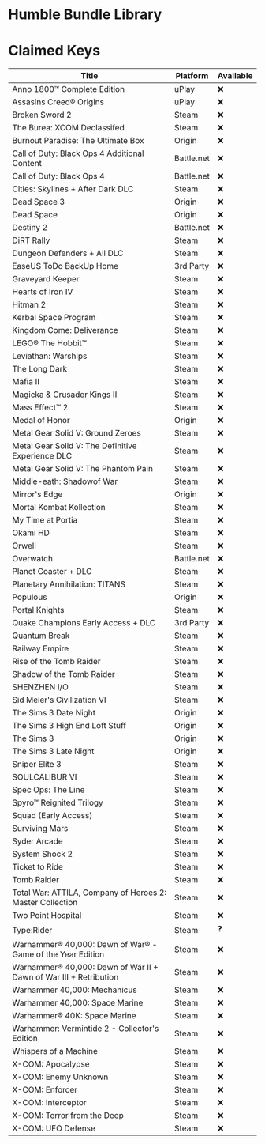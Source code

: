 Humble Bundle Library
=====================

# Claimed Keys

| Title | Platform | Available |
|--------------------------|----------|---------|
| Anno 1800™ Complete Edition | uPlay | ❌ |
| Assasins Creed® Origins | uPlay | ❌ |
| Broken Sword 2 | Steam | ❌ |
| The Burea: XCOM Declassifed | Steam | ❌ |
| Burnout Paradise: The Ultimate Box | Origin | ❌ |
| Call of Duty: Black Ops 4 Additional Content | Battle.net | ❌ |
| Call of Duty: Black Ops 4 | Battle.net | ❌ |
| Cities: Skylines + After Dark DLC | Steam | ❌ |
| Dead Space 3 | Origin | ❌ |
| Dead Space | Origin | ❌ |
| Destiny 2 | Battle.net | ❌ |
| DiRT Rally | Steam | ❌ |
| Dungeon Defenders + All DLC | Steam | ❌ |
| EaseUS ToDo BackUp Home | 3rd Party | ❌ |
| Graveyard Keeper | Steam | ❌ |
| Hearts of Iron IV | Steam | ❌ |
| Hitman 2 | Steam | ❌ |
| Kerbal Space Program | Steam | ❌ |
| Kingdom Come: Deliverance | Steam | ❌ |
| LEGO® The Hobbit™ | Steam | ❌ |
| Leviathan: Warships | Steam | ❌ |
| The Long Dark | Steam | ❌ |
| Mafia II | Steam | ❌ |
| Magicka & Crusader Kings II | Steam | ❌ |
| Mass Effect™ 2 | Steam | ❌ |
| Medal of Honor | Origin | ❌ |
| Metal Gear Solid V: Ground Zeroes | Steam | ❌ |
| Metal Gear Solid V: The Definitive  Experience DLC | Steam | ❌ |
| Metal Gear Solid V: The Phantom Pain | Steam | ❌ |
| Middle-eath: Shadowof War | Steam | ❌ |
| Mirror's Edge | Origin | ❌ |
| Mortal Kombat Kollection | Steam | ❌ |
| My Time at Portia | Steam | ❌ |
| Okami HD | Steam | ❌ |
| Orwell | Steam | ❌ |
| Overwatch | Battle.net | ❌ |
| Planet Coaster + DLC | Steam | ❌ |
| Planetary Annihilation: TITANS | Steam | ❌ |
| Populous | Origin | ❌ |
| Portal Knights | Steam | ❌ |
| Quake Champions Early Access + DLC | 3rd Party | ❌ |
| Quantum Break | Steam | ❌ |
| Railway Empire | Steam | ❌ |
| Rise of the Tomb Raider | Steam | ❌ |
| Shadow of the Tomb Raider | Steam | ❌ |
| SHENZHEN I/O | Steam | ❌ |
| Sid Meier's Civilization VI | Steam | ❌ |
| The Sims 3 Date Night | Origin | ❌ |
| The Sims 3 High End Loft Stuff | Origin | ❌ |
| The Sims 3 | Origin | ❌ |
| The Sims 3 Late Night | Origin | ❌ |
| Sniper Elite 3 | Steam | ❌ |
| SOULCALIBUR VI | Steam | ❌ |
| Spec Ops: The Line | Steam | ❌ |
| Spyro™ Reignited Trilogy | Steam | ❌ |
| Squad (Early Access) | Steam | ❌ |
| Surviving Mars | Steam | ❌ |
| Syder Arcade | Steam | ❌ |
| System Shock 2 | Steam | ❌ |
| Ticket to Ride | Steam | ❌ |
| Tomb Raider | Steam | ❌ |
| Total War: ATTILA, Company of Heroes 2: Master Collection | Steam | ❌ |
| Two Point Hospital | Steam | ❌ |
| Type:Rider | Steam | ❓ |
| Warhammer® 40,000: Dawn of War® - Game of the Year Edition | Steam | ❌ |
| Warhammer® 40,000: Dawn of War II + Dawn of War III + Retribution | Steam | ❌ |
| Warhammer 40,000: Mechanicus | Steam | ❌ |
| Warhammer 40,000: Space Marine | Steam | ❌ |
| Warhammer® 40K: Space Marine | Steam | ❌ |
| Warhammer: Vermintide 2 - Collector's Edition | Steam | ❌ |
| Whispers of a Machine | Steam | ❌ |
| X-COM: Apocalypse | Steam | ❌ |
| X-COM: Enemy Unknown | Steam | ❌ |
| X-COM: Enforcer | Steam | ❌ |
| X-COM: Interceptor | Steam | ❌ |
| X-COM: Terror from the Deep | Steam | ❌ |
| X-COM: UFO Defense | Steam | ❌ |
